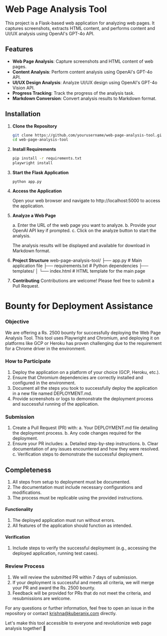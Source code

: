 # Web Page Analysis Tool

This project is a Flask-based web application for analyzing web pages. It captures screenshots, extracts HTML content, and performs content and UI/UX analysis using OpenAI's GPT-4o API.

## Features

- **Web Page Analysis**: Capture screenshots and HTML content of web pages.
- **Content Analysis**: Perform content analysis using OpenAI's GPT-4o API.
- **UI/UX Design Analysis**: Analyze UI/UX design using OpenAI's GPT-4o Vision API.
- **Progress Tracking**: Track the progress of the analysis task.
- **Markdown Conversion**: Convert analysis results to Markdown format.

## Installation

1. **Clone the Repository**

   ```sh
   git clone https://github.com/yourusername/web-page-analysis-tool.git
   cd web-page-analysis-tool
   ```
2. **Install Requirements**

    ```sh
    pip install -r requirements.txt
    playwright install
    ```
3. **Start the Flask Application**

    ```
    python app.py
    ```

4. **Access the Application**

    Open your web browser and navigate to http://localhost:5000 to access the application.

5. **Analyze a Web Page**

    a. Enter the URL of the web page you want to analyze.
    b. Provide your OpenAI API key if prompted.
    c. Click on the analyze button to start the analysis.

    The analysis results will be displayed and available for download in Markdown format.

6. **Project Structure**
    web-page-analysis-tool/
    ├── app.py                  # Main application file
    ├── requirements.txt        # Python dependencies
    ├── templates/
    │   └── index.html          # HTML template for the main page

6. **Contributing**
    Contributions are welcome! Please feel free to submit a Pull Request.

# Bounty for Deployment Assistance

### Objective

We are offering a Rs. 2500 bounty for successfully deploying the Web Page Analysis Tool. This tool uses Playwright and Chromium, and deploying it on platforms like GCP or Heroku has proven challenging due to the requirement for a Chrome driver in the environment.

### How to Participate
1. Deploy the application on a platform of your choice (GCP, Heroku, etc.).
2. Ensure that Chromium dependencies are correctly installed and configured in the environment.
3. Document all the steps you took to successfully deploy the application in a new file named DEPLOYMENT.md.
4. Provide screenshots or logs to demonstrate the deployment process and successful running of the application.

### Submission
1. Create a Pull Request (PR) with:
    a. Your DEPLOYMENT.md file detailing the deployment process.
    b. Any code changes required for the deployment.
2. Ensure your PR includes:
    a. Detailed step-by-step instructions.
    b. Clear documentation of any issues encountered and how they were resolved.
    c. Verification steps to demonstrate the successful deployment.

## Completeness

1. All steps from setup to deployment must be documented.
2. The documentation must include necessary configurations and modifications.
3. The process must be replicable using the provided instructions.

#### Functionality

1. The deployed application must run without errors.
2. All features of the application should function as intended.

#### Verification

1. Include steps to verify the successful deployment (e.g., accessing the deployed application, running test cases).

### Review Process
1. We will review the submitted PR within 7 days of submission.
2. If your deployment is successful and meets all criteria, we will merge your PR and award the Rs. 2500 bounty.
3. Feedback will be provided for PRs that do not meet the criteria, and resubmissions are welcome.

For any questions or further information, feel free to open an issue in the repository or contact krishna@kuberanix.com directly.

Let's make this tool accessible to everyone and revolutionize web page analysis together! 💪
